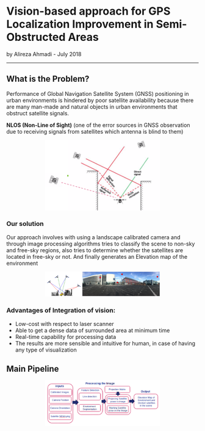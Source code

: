 # Vision-based approach for GPS Localization Improvement in Semi-Obstructed Areas

by Alireza Ahmadi - July 2018
***

## What is the Problem?
Performance of Global Navigation Satellite System (GNSS) positioning in urban environments is hindered by poor satellite availability because there are many man-made and natural objects in urban environments that obstruct satellite signals.

**NLOS (Non-Line of Sight)**
(one of the error sources in GNSS observation due to receiving signals from satellites which antenna is blind to them)

<div align="center">
	<img src="/doc/NLOS1.png" alt="nlos" width="300" title="nlos"/>
</div>

### Our solution
Our approach involves with using a landscape calibrated camera and through image processing algorithms tries to classify the scene to non-sky and free-sky regions, also tries to determine whether the satellites are located in free-sky or not. And finally generates an Elevation map of the environment

<div align="center">
	<img src="/doc/nlos2.png" alt="nlos" width="300" title="nlos"/>
</div>

### Advantages of Integration of vision:

* Low-cost with respect to laser scanner
* Able to  get  a dense data of surrounded  area at  minimum time  
* Real-time capability for processing data
* The results are more sensible and intuitive for human, in case of having any type of visualization

## Main Pipeline
<div align="center">
	<img src="/doc/pipe.png" alt="pipe" width="300" title="pipe"/>
</div>